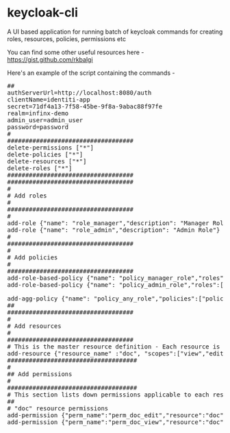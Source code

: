 # keycloak-cli
A UI based application for running batch of keycloak commands for creating roles, resources, policies, permissions etc

You can find some other useful resources here - https://gist.github.com/rkbalgi

Here's an example of the script containing the commands -
<pre>
##
authServerUrl=http://localhost:8080/auth
clientName=identiti-app
secret=71df4a13-7f58-45be-9f8a-9abac88f97fe
realm=infinx-demo
admin_user=admin_user
password=password
#
###################################
delete-permissions ["*"]
delete-policies ["*"]
delete-resources ["*"]
delete-roles ["*"]
###################################
###################################
#
# Add roles
#
###################################
#
add-role {"name": "role_manager","description": "Manager Role"}
add-role {"name": "role_admin","description": "Admin Role"}
#
###################################
#
# Add policies
#
###################################
add-role-based-policy {"name": "policy_manager_role","roles":[{"name":"role_manager","required":true}],"description": ""}
add-role-based-policy {"name": "policy_admin_role","roles":[{"name":"role_admin","required":true}],"description": ""}

add-agg-policy {"name": "policy_any_role","policies":["policy_manager_role","policy_admin_role"],"strategy": "affirmative"}
##
###################################
#
# Add resources
#
###################################
# This is the master resource definition - Each resource is listed with all possible scopes (actions) applicable for the resource
add-resource {"resource_name" :"doc", "scopes":["view","edit"]}
####################################
#
## Add permissions
#
####################################
# This section lists down permissions applicable to each resource
##
# "doc" resource permissions
add-permission {"perm_name":"perm_doc_edit","resource":"doc","scopes":["edit"],"policies":["policy_admin_role"],"policy_strategy":"affirmative"}
add-permission {"perm_name":"perm_doc_view","resource":"doc","scopes":["view"],"policies":["policy_any_role"],"policy_strategy":"unanimous"}

</pre>
